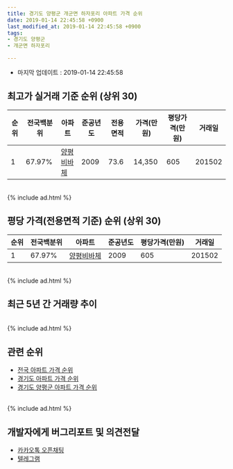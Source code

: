 ```yaml
---
title: 경기도 양평군 개군면 하자포리 아파트 가격 순위
date: 2019-01-14 22:45:58 +0900
last_modified_at: 2019-01-14 22:45:58 +0900
tags:
- 경기도 양평군
- 개군면 하자포리

---
```


* 마지막 업데이트 : 2019-01-14 22:45:58

## 최고가 실거래 기준 순위 (상위 30)


|순위|전국백분위|아파트|준공년도|전용면적|가격(만원)|평당가격(만원)|거래일|
|---|---|---|---|---|---|---|---|
|1|67.97%|[양평비바체](https://search.naver.com/search.naver?query=%EA%B2%BD%EA%B8%B0%EB%8F%84+%EC%96%91%ED%8F%89%EA%B5%B0+%EA%B0%9C%EA%B5%B0%EB%A9%B4+%ED%95%98%EC%9E%90%ED%8F%AC%EB%A6%AC+%EC%96%91%ED%8F%89%EB%B9%84%EB%B0%94%EC%B2%B4)|2009|73.6|14,350|605|201502|


<br>
{% include ad.html %}
<br>

## 평당 가격(전용면적 기준) 순위 (상위 30)


|순위|전국백분위|아파트|준공년도|평당가격(만원)|거래일|
|---|---|---|---|---|---|
|1|67.97%|[양평비바체](https://search.naver.com/search.naver?query=%EA%B2%BD%EA%B8%B0%EB%8F%84+%EC%96%91%ED%8F%89%EA%B5%B0+%EA%B0%9C%EA%B5%B0%EB%A9%B4+%ED%95%98%EC%9E%90%ED%8F%AC%EB%A6%AC+%EC%96%91%ED%8F%89%EB%B9%84%EB%B0%94%EC%B2%B4)|2009|605|201502|


<br>
{% include ad.html %}
<br>

## 최근 5년 간 거래량 추이


<div style="width:100%;">
    <canvas id="deal_progress" height="250"></canvas>
</div>

<script>
new Chart(document.getElementById("deal_progress"), {
    type: 'line',
    data: {
        labels: ['201401','201402','201403','201404','201405','201406','201407','201408','201409','201410','201411','201412','201501','201502','201503','201504','201505','201506','201507','201508','201509','201510','201511','201512','201601','201602','201603','201604','201605','201606','201607','201608','201609','201610','201611','201612','201701','201702','201703','201704','201705','201706','201707','201708','201709','201710','201711','201712','201801','201802','201803','201804','201805','201806','201807','201808','201809','201810','201811','201812','201901'],
        datasets: [{
            label: '실거래 수',
            pointRadius: 1,
            data: [0, 0, 0, 0, 1, 0, 0, 0, 0, 0, 0, 0, 0, 1, 0, 0, 0, 0, 0, 0, 0, 0, 0, 0, 0, 0, 0, 0, 0, 0, 0, 1, 0, 0, 0, 0, 0, 0, 0, 0, 0, 0, 0, 0, 0, 0, 0, 0, 0, 0, 0, 0, 0, 0, 0, 0, 0, 0, 0, 0, 0],
            borderColor: "rgba(255, 201, 14, 1)",
            backgroundColor: "rgba(255, 201, 14, 0.5)",
            fill: true,
        }]
    },
    options: {
        responsive: true,
        title: {
            display: true,
            text: '5년간 거래량 추이'
        },
        tooltips: {
            mode: 'index',
            intersect: false,
        },
        hover: {
            mode: 'nearest',
            intersect: true
        },
        scales: {
            xAxes: [{
                display: true,
                scaleLabel: {
                    display: true,
                    labelString: '년/월'
                }
            }],
            yAxes: [{
                display: true,
                ticks: {
                    suggestedMin: 0,
                },
                scaleLabel: {
                    display: true,
                    labelString: '실거래 수'
                }
            }]
        }
    }
});

</script>


<br>
{% include ad.html %}
<br>

## 관련 순위

- [전국 아파트 가격 순위](https://inasie.github.io/apt-ranking/전국)
- [경기도 아파트 가격 순위](https://inasie.github.io/apt-ranking/경기도)
- [경기도 양평군 아파트 가격 순위](https://inasie.github.io/apt-ranking/경기도-양평군)


<br>
{% include ad.html %}
<br>

## 개발자에게 버그리포트 및 의견전달

- [카카오톡 오픈채팅](https://open.kakao.com/o/gLJUAP4)
- [텔레그램](https://t.me/inasie)

